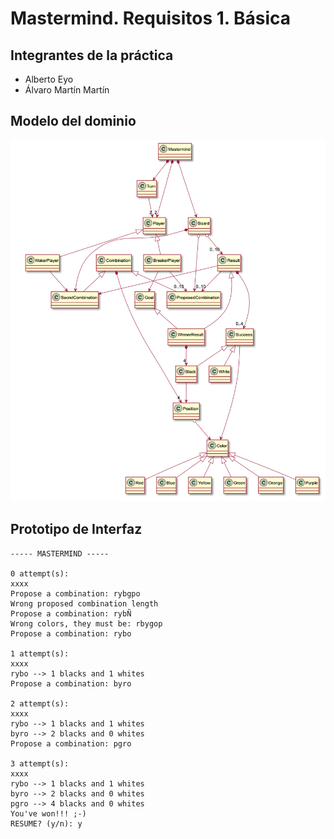 # Mastermind. Requisitos 1. Básica

## Integrantes de la práctica

* Alberto Eyo
* Álvaro Martín Martín

## Modelo del dominio

![Domain Model](docs/domain_model.png)

## Prototipo de Interfaz

```
----- MASTERMIND -----

0 attempt(s):
xxxx
Propose a combination: rybgpo
Wrong proposed combination length
Propose a combination: rybÑ
Wrong colors, they must be: rbygop
Propose a combination: rybo

1 attempt(s):
xxxx
rybo --> 1 blacks and 1 whites
Propose a combination: byro

2 attempt(s):
xxxx
rybo --> 1 blacks and 1 whites
byro --> 2 blacks and 0 whites
Propose a combination: pgro

3 attempt(s):
xxxx
rybo --> 1 blacks and 1 whites
byro --> 2 blacks and 0 whites
pgro --> 4 blacks and 0 whites
You've won!!! ;-)
RESUME? (y/n): y
```
